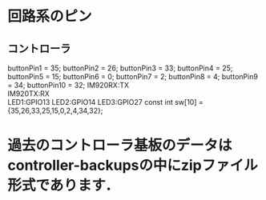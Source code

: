 # 回路系のピン
## コントローラ  
buttonPin1 = 35; 
buttonPin2 = 26;
buttonPin3 = 33;
buttonPin4 = 25;
buttonPin5 = 15;
buttonPin6 = 0;
buttonPin7 = 2;
buttonPin8 = 4;
buttonPin9 = 34;
buttonPin10 = 32; 
IM920RX:TX  
IM920TX:RX  
LED1:GPIO13
LED2:GPIO14
LED3:GPIO27
const int sw[10] = {35,26,33,25,15,0,2,4,34,32}; 
# 過去のコントローラ基板のデータはcontroller-backupsの中にzipファイル形式であります．